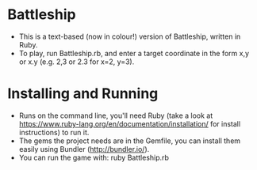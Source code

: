 # Battleship
 - This is a text-based (now in colour!) version of Battleship, written in Ruby. 
 - To play, run Battleship.rb, and enter a target coordinate in the form x,y or x.y (e.g. 2,3 or 2.3 for x=2, y=3).
# Installing and Running
 - Runs on the command line, you'll need Ruby (take a look at https://www.ruby-lang.org/en/documentation/installation/ for install instructions) to run it. 
 - The gems the project needs are in the Gemfile, you can install them easily using Bundler (http://bundler.io/).
 - You can run the game with: ruby Battleship.rb
